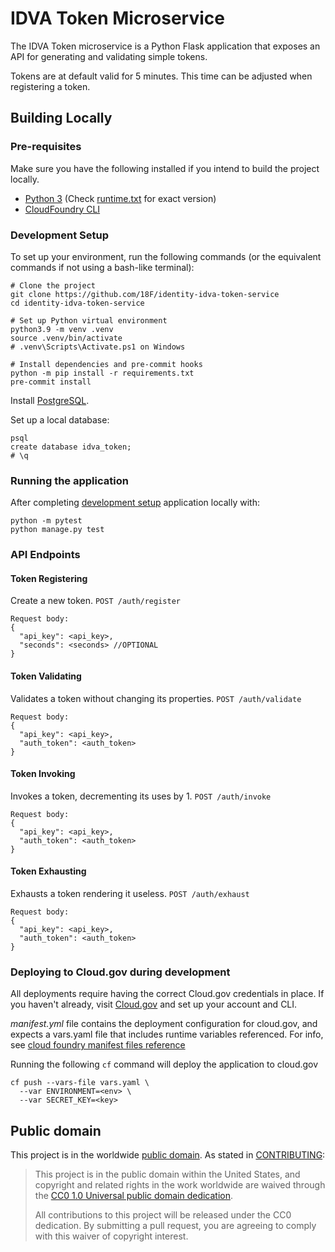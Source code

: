 # IDVA Token Microservice
The IDVA Token microservice is a Python Flask
application that exposes an API for generating and validating simple tokens.

Tokens are at default valid for 5 minutes. This time can be adjusted when registering a token.

## Building Locally

### Pre-requisites
Make sure you have the following installed if you intend to build the project locally.
- [Python 3](https://www.python.org/) (Check [runtime.txt](runtime.txt) for exact version)
- [CloudFoundry CLI](https://docs.cloudfoundry.org/cf-cli/)

### Development Setup
To set up your environment, run the following commands (or the equivalent
commands if not using a bash-like terminal):
```shell
# Clone the project
git clone https://github.com/18F/identity-idva-token-service
cd identity-idva-token-service

# Set up Python virtual environment
python3.9 -m venv .venv
source .venv/bin/activate
# .venv\Scripts\Activate.ps1 on Windows

# Install dependencies and pre-commit hooks
python -m pip install -r requirements.txt
pre-commit install

```
Install [PostgreSQL](https://www.postgresql.org/).

Set up a local database:
```shell
psql
create database idva_token;
# \q
```

### Running the application
After completing [development setup](#development-setup) application locally with:
```shell
python -m pytest
python manage.py test
```

### API Endpoints
#### Token Registering
Create a new token.
`POST /auth/register`

```
Request body:
{
  "api_key": <api_key>,
  "seconds": <seconds> //OPTIONAL
}
```

#### Token Validating
Validates a token without changing its properties.
`POST /auth/validate`

```
Request body:
{
  "api_key": <api_key>,
  "auth_token": <auth_token>
}
```

#### Token Invoking
Invokes a token, decrementing its uses by 1.
`POST /auth/invoke`

```
Request body:
{
  "api_key": <api_key>,
  "auth_token": <auth_token>
}
```

#### Token Exhausting
Exhausts a token rendering it useless.
`POST /auth/exhaust`

```
Request body:
{
  "api_key": <api_key>,
  "auth_token": <auth_token>
}
```

### Deploying to Cloud.gov during development
All deployments require having the correct Cloud.gov credentials in place. If
you haven't already, visit [Cloud.gov](https://cloud.gov) and set up your
account and CLI.

*manifest.yml* file contains the deployment configuration for cloud.gov, and expects
a vars.yaml file that includes runtime variables referenced. For info, see
[cloud foundry manifest files reference](https://docs.cloudfoundry.org/devguide/deploy-apps/manifest-attributes.html)

Running the following `cf` command will deploy the application to cloud.gov
```shell
cf push --vars-file vars.yaml \
  --var ENVIRONMENT=<env> \
  --var SECRET_KEY=<key>
```

## Public domain

This project is in the worldwide [public domain](LICENSE.md). As stated in
[CONTRIBUTING](CONTRIBUTING.md):

> This project is in the public domain within the United States, and copyright
and related rights in the work worldwide are waived through the
[CC0 1.0 Universal public domain dedication](https://creativecommons.org/publicdomain/zero/1.0/).
>
> All contributions to this project will be released under the CC0 dedication.
By submitting a pull request, you are agreeing to comply with this waiver of
copyright interest.